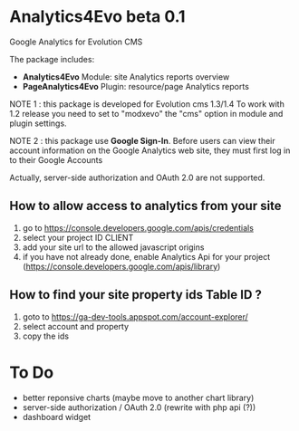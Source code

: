# Analytics4Evo beta 0.1
Google Analytics for Evolution CMS

The package includes:

* **Analytics4Evo** Module: site Analytics reports overview
* **PageAnalytics4Evo** Plugin: resource/page Analytics reports

NOTE 1 : this package is developed for Evolution cms 1.3/1.4
To work with 1.2 release you need to set to "modxevo" the "cms" option in module and plugin settings.

NOTE 2 : this package use **Google Sign-In**. 
Before users can view their account information on the Google Analytics web site, they must first log in to their Google Accounts

Actually, server-side authorization and OAuth 2.0 are not supported.

## How to allow access to analytics from your site

1) go to https://console.developers.google.com/apis/credentials
2) select your project ID CLIENT
3) add your site url to the allowed javascript origins
4) if you have not already done, enable Analytics Api for your project (https://console.developers.google.com/apis/library)

## How to find your site property **ids** Table ID ?

1) goto to https://ga-dev-tools.appspot.com/account-explorer/
2) select account and property
3) copy the ids

# To Do

* better reponsive charts (maybe move to another chart library)
* server-side authorization / OAuth 2.0 (rewrite with php api (?))
* dashboard widget
